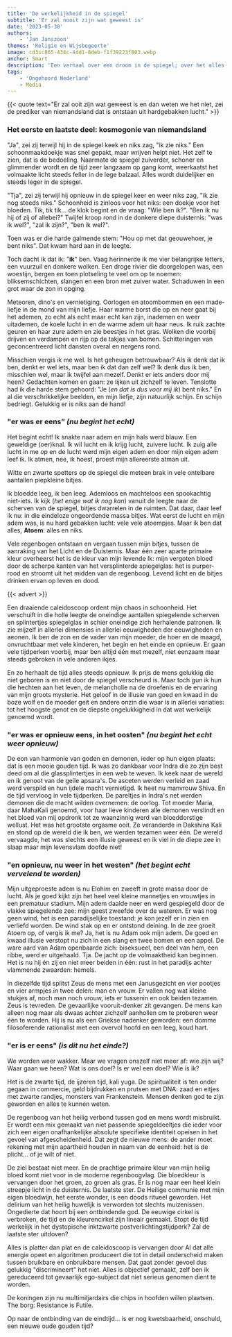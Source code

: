 ```yaml
---
title: 'De werkelijkheid in de spiegel'
subtitle: 'Er zal nooit zijn wat geweest is'
date: '2023-05-30'
authors:
    - 'Jan Janszoon'
themes: 'Religie en Wijsbegeerte'
image: cd3cc865-434c-4dd1-8deb-f1f39223f803.webp
anchor: Smart
description: 'Een verhaal over een droom in de spiegel; over het alles en het niets, het splijten in veelheid, dood en leven, tijd en tijdloosheid. Goden en demonen.'
tags:
    - 'Ongehoord Nederland'
    - Media
---
```


{{< quote text="Er zal ooit zijn wat geweest is en dan weten we het niet, zei de prediker van niemandsland dat is ontstaan uit hardgebakken lucht." >}}

### Het eerste en laatste deel: kosmogonie van niemandsland

"Ja", zei zij terwijl hij in de spiegel keek en niks zag, "ik zie niks."
Een schoonmaakdoekje was snel gepakt, maar wrijven helpt niet. Het zelf te zien, dat is de bedoeling. Naarmate de spiegel zuiverder, schoner en glimmender wordt en de tijd zeer langzaam op gang komt, weerkaatst het volmaakte licht steeds feller in de lege balzaal. Alles wordt duidelijker en steeds leger in de spiegel.

"Tja", zei zij terwijl hij opnieuw in de spiegel keer en weer niks zag, "ik zie nog steeds niks."
Schoonheid is zinloos voor het niks: een doekje voor het bloeden.
Tik, tik tik... de klok begint en de vraag: "Wie ben ik?". "Ben ik nu hij of zij of allebei?" Twijfel kroop rond in de donkere diepe duisternis: "was ik wel?", "zal ik zijn?", "ben ik wel?".

Toen was er die harde galmende stem: "Hou op met dat geouwehoer, je bent niks".
Dat kwam hard aan in de leegte.

Toch dacht ik dat ik: "**ik**" ben. Vaag herinnerde ik me vier belangrijke letters, een vuurzuil en donkere wolken. Een droge rivier die doorgelopen was, een woestijn, bergen en toen plotseling te veel om op te noemen: bliksemschichten, slangen en een bron met zuiver water. Schaduwen in een grot waar de zon in opging.

Meteoren, dino's en vernietiging. Oorlogen en atoombommen en een made-liefje in de mond van mijn liefje. Haar warme borst die op en neer gaat bij het ademen, zo echt als echt maar echt kan zijn, inademen en weer uitademen, de koele lucht in en de warme adem uit haar neus. Ik ruik zachte geuren en haar zure adem en zie beestjes in het gras. Wolken die voorbij drijven en verdampen en rijp op de takjes van bomen. Schitteringen van geconcentreerd licht dansten overal en nergens rond.

Misschien vergis ik me wel. Is het geheugen betrouwbaar? Als ik denk dat ik ben, denkt er wel iets, maar ben ik dat dan zelf wel? Ik denk dus ik ben, misschien wel, maar ik twijfel aan mezelf. Denkt er iets anders door mij heen? Gedachten komen en gaan: ze lijken uit zichzelf te leven. Tenslotte had ik die harde stem gehoord: "Je (_en dat is dus voor mij ik_) bent niks." En al die verschrikkelijke beelden, en mijn liefje, zijn natuurlijk schijn. En schijn bedriegt. Gelukkig er is niks aan de hand! 


### "er was er eens” _(nu begint het echt)_

Het begint echt! Ik snakte naar adem en mijn hals werd blauw. Een geweldige (oer)knal. Ik wil lucht en ik krijg lucht, zuivere lucht. Ik zuig alle lucht in me op en de lucht werd mijn eigen adem en door mijn eigen adem leef ik. Ik atmen, nee, ik hoest, proest mijn allereerste atman uit.

Witte en zwarte spetters op de spiegel die meteen brak in vele ontelbare aantallen piepkleine bitjes.

Ik bloedde leeg, ik ben leeg. Ademloos en machteloos een spookachtig niet-iets. Ik kijk (_het enige wat ik nog kan_) vanuit de leegte naar de scherven van de spiegel, bitjes dwarrelen in de ruimten. Dat daar, daar leef ik nu: in die eindeloze ongeordende massa bitjes. Wat eerst de lucht en mijn adem was, is nu hard gebakken lucht: vele vele atoempjes.  Maar ik ben dat alles, **Atoem**: alles en niks.

Vele regenbogen ontstaan en vergaan tussen mijn bitjes, tussen de aanraking van het Licht en de Duisternis. Maar één zeer aparte primaire kleur overheerst het is de kleur van mijn levende Ik: mijn vergoten bloed door de scherpe kanten van het versplinterde spiegelglas: het is purper-rood en stroomt uit het midden van de regenboog. Levend licht en de bitjes drinken ervan op leven en dood.

{{< advert >}}

Een draaiende caleidoscoop ordent mijn chaos in schoonheid. Het verschuift in die holle leegte de oneindige aantallen spiegelende scherven en splintertjes spiegelglas in schier oneindige zich herhalende patronen. Ik zie mijzelf in allerlei dimensies in allerlei eeuwigheden der eeuwigheden en aeonen. Ik ben de zon en de vader van mijn moeder, de hoer en de maagd, onvruchtbaar met vele kinderen, het begin en het einde en opnieuw. Er gaan vele tijdperken voorbij, maar ben altijd één met mezelf, niet eenzaam maar steeds gebroken in vele anderen ikjes.

En zo herhaalt de tijd alles steeds opnieuw. Ik prijs de mens gelukkig die niet geboren is en niet door de spiegel verscheurd is. Maar toch gun ik hun die hechten aan het leven, de melancholie na de droefenis en de ervaring van mijn groots mysterie. Het geloof in de illusie van goed en kwaad in de boze wolf en de moeder geit en andere onzin die waar is in allerlei variaties: tot het hoogste genot en de diepste ongelukkigheid in dat wat werkelijk genoemd wordt.


### "er was er opnieuw eens, in het oosten" _(nu begint het echt weer opnieuw)_

De eon van harmonie van goden en demonen, ieder op hun eigen plaats: dat is een mooie gouden tijd. Ik was zo dankbaar voor Indra die zo zijn best deed om al die glassplintertjes in een web te weven. Ik keek naar de wereld en ik genoot van de geile apsara's. De asceten werden verleid en zaad werd verspild en hun ijdele macht vernietigd. Ik heet nu manvrouw Shiva. En de tijd vervloog in vele tijdperken. De pareltjes in Indra's net werden demonen die de macht wilden overnemen: de oorlog. Tot moeder Maria, daar MahaKali genoemd, voor haar lieve kinderen alle demonen verslindt en het bloed van mij opdronk tot ze waanzinnig werd van bloeddorstige wellust. Het was het grootste orgasme ooit. Ze veranderde in Dakshina Kali en stond op de wereld die ik ben, we werden tezamen weer één. De wereld vervaagde, het was slechts een illusie geweest en ik viel in de diepe zee in slaap maar mijn levensvlam doofde niet!

### "en opnieuw, nu weer in het westen" _(het begint echt vervelend te worden)_

Mijn uitgeproeste adem is nu Elohim en zweeft in grote massa door de lucht. Als je goed kijkt zijn het heel veel kleine mannetjes en vrouwtjes in een prematuur stadium. Mijn adem daalde neer en werd gespiegeld door de vlakke spiegelende zee: mijn geest zweefde over de wateren. Er was nog geen wind, het is een paradijselijke toestand: je kon jezelf er in zien en verliefd worden. De wind stak op en er ontstond deining. In de zee groeit Atoem op, of vergis ik me? Ja, het is nu Adam ook mijn adem. De goed en kwaad illusie verstopt nu zich in een slang en twee bomen en een appel. De ware aard van Adam openbaarde zich: biseksueel, een deel van hem, een ribbe, werd er uitgehaald. Tja. De jacht op de volmaaktheid kan beginnen. Het is nu hij én zij en niet meer beiden in één: rust in het paradijs achter vlammende zwaarden: hemels.

In diezelfde tijd splitst Zeus de mens met een Janusgezicht en vier pootjes en vier armpjes in twee delen: man en vrouw. Er vallen nog wat kleine stukjes af, noch man noch vrouw, iets er tussenin en ook beiden tezamen. Zeus is tevreden. De gevaarlijke vooruit-denker zit gevangen. De mens kan alleen nog maar als dwaas achter zichzelf aanhollen om te proberen weer één te worden. Hij is nu als een Griekse nadenker geworden: een domme filosoferende rationalist met een overvol hoofd en een leeg, koud hart.


### "er is er eens" _(is dit nu het einde?)_

We worden weer wakker. Maar we vragen onszelf niet meer af: wie zijn wij? Waar gaan we heen? Wat is ons doel? Is er wel een doel? Wie is ik?

Het is de zwarte tijd, de ijzeren tijd, kali yuga. De spiritualiteit is ten onder gegaan in commercie, geld bijdrukken en prutsen met DNA: zaad en eitjes met zwarte randjes, monsters van Frankenstein. Mensen denken god te zijn geworden en alles te kunnen weten.

De regenboog van het heilig verbond tussen god en mens wordt misbruikt. Er wordt een mix gemaakt van niet passende spiegeldeeltjes die ieder voor zich een eigen onafhankelijke absolute specifieke identiteit opeisen in het gevoel van afgescheidenheid. Dat zegt de nieuwe mens: de ander moet rekening met mijn apartheid houden in naam van de eenheid: het is de plicht... of je wilt of niet.

De ziel bestaat niet meer. En de prachtige primaire kleur van mijn heilig bloed komt niet voor in de moderne regenboogvlag. Die bloedkleur is vervangen door het groen, zo groen als gras. Er is nog maar een heel klein streepje licht in de duisternis. De laatste ster.
De Heilige communie met mijn eigen bloedwijn, het eerste wonder, is een doods ritueel geworden. Het delirium van het heilig huwelijk is verworden tot slechts muizenissen. Ongedierte dat hoort bij een ontbindende god.
De eeuwige cirkel is verbroken, de tijd en de kleurencirkel zijn lineair gemaakt. Stopt de tijd werkelijk in het dystopische inktzwarte postverlichtingstijdperk? Zal de laatste ster uitdoven?

Alles is platter dan plat en de caleidoscoop is vervangen door AI dat alle energie opeet en algoritmen produceert die tot in detail onderscheid maken tussen bruikbare en onbruikbare mensen. Dat gaat zonder gevoel dus gelukkig "discrimineert" het niet. Alles is objectief gemaakt, zelf ben ik gereduceerd tot gevaarlijk ego-subject dat niet serieus genomen dient te worden.

De koningen zijn nu multimiljardairs die chips in hoofden willen plaatsen.
The borg: Resistance is Futile.

Op naar de ontbinding van de eindtijd...
is er nog kwetsbaarheid, onschuld, een nieuwe oude gouden tijd?
